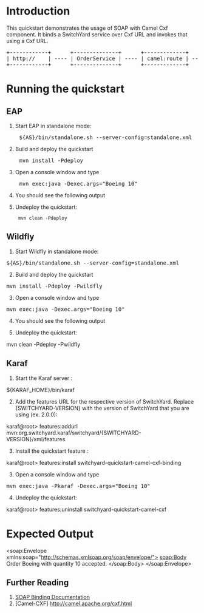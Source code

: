 Introduction
============
This quickstart demonstrates the usage of SOAP with Camel Cxf component. It binds
a SwitchYard service over Cxf URL and invokes that using a Cxf URL.

<pre>
+------------+      +--------------+      +-------------+      +--------------------------+      +-----------+      +------------------+
| http://    | ---- | OrderService | ---- | camel:route | ---- | WarehouseServiceExternal | ---- | cxf://url | ---- | WarehouseService |
+------------+      +--------------+      +-------------+      +--------------------------+      +-----------+      +------------------+
</pre>

Running the quickstart
======================


EAP
----------
1. Start EAP in standalone mode:
<pre>
    ${AS}/bin/standalone.sh --server-config=standalone.xml
</pre>
2. Build and deploy the quickstart
<pre>
    mvn install -Pdeploy
</pre>
3. Open a console window and type
<pre>
    mvn exec:java -Dexec.args="Boeing 10"
</pre>
4. You should see the following output

5. Undeploy the quickstart:

        mvn clean -Pdeploy


Wildfly
----------
1. Start Wildfly in standalone mode:
<pre>
${AS}/bin/standalone.sh --server-config=standalone.xml
</pre>
2. Build and deploy the quickstart
<pre>
mvn install -Pdeploy -Pwildfly
</pre>
3. Open a console window and type
<pre>
mvn exec:java -Dexec.args="Boeing 10"
</pre>
4. You should see the following output

5. Undeploy the quickstart:

mvn clean -Pdeploy -Pwildfly


Karaf
----------
1. Start the Karaf server :

${KARAF_HOME}/bin/karaf

2. Add the features URL for the respective version of SwitchYard.   Replace {SWITCHYARD-VERSION}
with the version of SwitchYard that you are using (ex. 2.0.0): 

karaf@root> features:addurl mvn:org.switchyard.karaf/switchyard/{SWITCHYARD-VERSION}/xml/features

3. Install the quickstart feature :

karaf@root> features:install switchyard-quickstart-camel-cxf-binding

3. Open a console window and type
<pre>
mvn exec:java -Pkaraf -Dexec.args="Boeing 10"
</pre>

4. Undeploy the quickstart:

karaf@root> features:uninstall switchyard-quickstart-camel-cxf


Expected Output
=====================
<soap:Envelope xmlns:soap="http://schemas.xmlsoap.org/soap/envelope/">
<soap:Body>
<orderResponse xmlns="urn:switchyard-quickstart:camel-cxf:2.0">
<return>Order Boeing with quantity 10 accepted.</return>
</orderResponse>
</soap:Body>
</soap:Envelope>


## Further Reading

1. [SOAP Binding Documentation](https://docs.jboss.org/author/display/SWITCHYARD/SOAP)
2. [Camel-CXF] http://camel.apache.org/cxf.html
